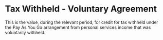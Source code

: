 # Tax Withheld - Voluntary Agreement
This is the value, during the relevant period, for credit for tax withheld under the Pay As You Go arrangement from personal services income that was voluntarily withheld.